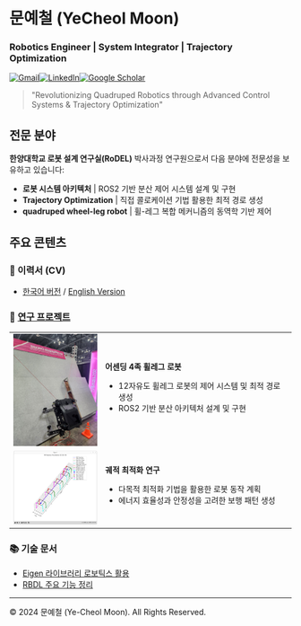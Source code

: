 # 문예철 (YeCheol Moon)
### Robotics Engineer | System Integrator | Trajectory Optimization

[![Gmail](https://img.shields.io/badge/Gmail-D14836?style=for-the-badge&logo=gmail&logoColor=white)](mailto:mycm1302@gmail.com)[![LinkedIn](https://img.shields.io/badge/linkedin-%230077B5.svg?style=for-the-badge&logo=linkedin&logoColor=white)](https://www.linkedin.com/in/ycmoon)[![Google Scholar](https://img.shields.io/badge/Google%20Scholar-4285F4?style=for-the-badge&logo=google-scholar&logoColor=white)](https://scholar.google.co.kr/citations?user=XA4uoGAAAAAJ&hl=ko&oi=ao)

> "Revolutionizing Quadruped Robotics through Advanced Control Systems & Trajectory Optimization"

## 전문 분야

**한양대학교 로봇 설계 연구실(RoDEL)** 박사과정 연구원으로서 다음 분야에 전문성을 보유하고 있습니다:

- **로봇 시스템 아키텍처** | ROS2 기반 분산 제어 시스템 설계 및 구현
- **Trajectory Optimization** | 직접 콜로케이션 기법 활용한 최적 경로 생성
- **quadruped wheel-leg robot** | 휠-레그 복합 메커니즘의 동역학 기반 제어

## 주요 콘텐츠

### 📄 이력서 (CV)
- [한국어 버전](Pages/CV/CV_kr.md) / [English Version](Pages/CV/CV_en.md)

### 🤖 [연구 프로젝트](projects/README.md)

<table>
  <tr>
    <td width="150"><img src="/Media/Edelstro/Experiment.jpg" width="150"></td>
    <td>
      <strong>어센딩 4족 휠레그 로봇</strong>
      <ul>
        <li>12자유도 휠레그 로봇의 제어 시스템 및 최적 경로 생성</li>
        <li>ROS2 기반 분산 아키텍처 설계 및 구현</li>
      </ul>
    </td>
  </tr>
  <tr>
    <td width="150"><img src="/Media/Edelstro/TO_ex1.png" width="150"></td>
    <td>
      <strong>궤적 최적화 연구</strong>
      <ul>
        <li>다목적 최적화 기법을 활용한 로봇 동작 계획</li>
        <li>에너지 효율성과 안정성을 고려한 보행 패턴 생성</li>
      </ul>
    </td>
  </tr>
</table>

### 📚 기술 문서
- [Eigen 라이브러리 로보틱스 활용](Pages/Docs/Eigen_robotics.md)
- [RBDL 주요 기능 정리](Pages/Docs/RBDL_functions.md)

---

© 2024 문예철 (Ye-Cheol Moon). All Rights Reserved.

